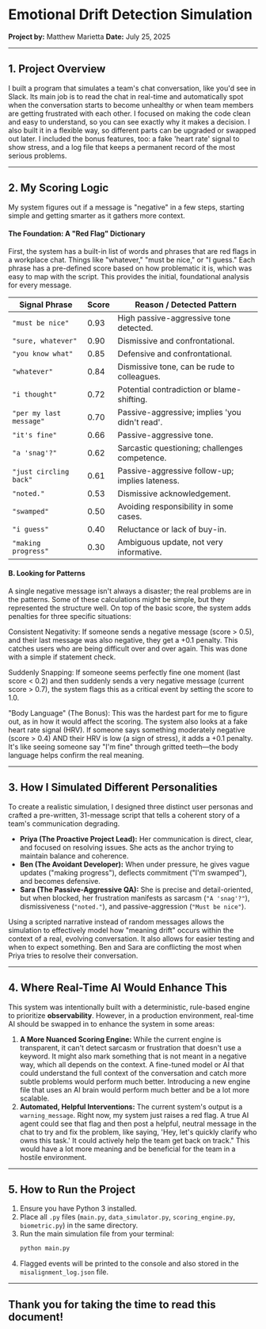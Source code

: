# Emotional Drift Detection Simulation

**Project by:** Matthew Marietta
**Date:** July 25, 2025

---

## 1. Project Overview

I built a program that simulates a team's chat conversation, like you'd see in Slack. Its main job is to read the chat in real-time and automatically spot when the conversation starts to become unhealthy or when team members are getting frustrated with each other. I focused on making the code clean and easy to understand, so you can see exactly why it makes a decision. I also built it in a flexible way, so different parts can be upgraded or swapped out later. I included the bonus features, too: a fake 'heart rate' signal to show stress, and a log file that keeps a permanent record of the most serious problems.

---

## 2. My Scoring Logic

My system figures out if a message is "negative" in a few steps, starting simple and getting smarter as it gathers more context.

#### The Foundation: A "Red Flag" Dictionary

First, the system has a built-in list of words and phrases that are red flags in a workplace chat. Things like "whatever," "must be nice," or "I guess." Each phrase has a pre-defined score based on how problematic it is, which was easy to map with the script. This provides the initial, foundational analysis for every message.

| Signal Phrase           | Score | Reason / Detected Pattern                           |
| ----------------------- | ----- | --------------------------------------------------- |
| `"must be nice"`        | 0.93  | High passive-aggressive tone detected.              |
| `"sure, whatever"`      | 0.90  | Dismissive and confrontational.                     |
| `"you know what"`       | 0.85  | Defensive and confrontational.                      |
| `"whatever"`            | 0.84  | Dismissive tone, can be rude to colleagues.         |
| `"i thought"`           | 0.72  | Potential contradiction or blame-shifting.          |
| `"per my last message"` | 0.70  | Passive-aggressive; implies 'you didn't read'.      |
| `"it's fine"`           | 0.66  | Passive-aggressive tone.                            |
| `"a 'snag'?"`           | 0.62  | Sarcastic questioning; challenges competence.       |
| `"just circling back"`  | 0.61  | Passive-aggressive follow-up; implies lateness.     |
| `"noted."`              | 0.53  | Dismissive acknowledgement.                         |
| `"swamped"`             | 0.50  | Avoiding responsibility in some cases.              |
| `"i guess"`             | 0.40  | Reluctance or lack of buy-in.                       |
| `"making progress"`     | 0.30  | Ambiguous update, not very informative.             |

#### B. Looking for Patterns

A single negative message isn't always a disaster; the real problems are in the patterns. Some of these calculations might be simple, but they represented the structure well. On top of the basic score, the system adds penalties for three specific situations:

Consistent Negativity: If someone sends a negative message (score > 0.5), and their last message was also negative, they get a +0.1 penalty. This catches users who are being difficult over and over again. This was done with a simple if statement check.

Suddenly Snapping: If someone seems perfectly fine one moment (last score < 0.2) and then suddenly sends a very negative message (current score > 0.7), the system flags this as a critical event by setting the score to 1.0.

"Body Language" (The Bonus): This was the hardest part for me to figure out, as in how it would affect the scoring. The system also looks at a fake heart rate signal (HRV). If someone says something moderately negative (score > 0.4) AND their HRV is low (a sign of stress), it adds a +0.1 penalty. It's like seeing someone say "I'm fine" through gritted teeth—the body language helps confirm the real meaning.

---

## 3. How I Simulated Different Personalities

To create a realistic simulation, I designed three distinct user personas and crafted a pre-written, 31-message script that tells a coherent story of a team's communication degrading.

* **Priya (The Proactive Project Lead):** Her communication is direct, clear, and focused on resolving issues. She acts as the anchor trying to maintain balance and coherence.
* **Ben (The Avoidant Developer):** When under pressure, he gives vague updates ("making progress"), deflects commitment ("I'm swamped"), and becomes defensive.
* **Sara (The Passive-Aggressive QA):** She is precise and detail-oriented, but when blocked, her frustration manifests as sarcasm (`"A 'snag'?"`), dismissiveness (`"noted."`), and passive-aggression (`"Must be nice"`).

Using a scripted narrative instead of random messages allows the simulation to effectively model how "meaning drift" occurs within the context of a real, evolving conversation. It also allows for easier testing and when to expect something. Ben and Sara are conflicting the most when Priya tries to resolve their conversation.

---

## 4. Where Real-Time AI Would Enhance This

This system was intentionally built with a deterministic, rule-based engine to prioritize **observability**. However, in a production environment, real-time AI should be swapped in to enhance the system in some areas:

1.  **A More Nuanced Scoring Engine:** While the current engine is transparent, it can't detect sarcasm or frustration that doesn't use a keyword. It might also mark something that is not meant in a negative way, which all depends on the context. A fine-tuned model or AI that could understand the full context of the conversation and catch more subtle problems would perform much better. Introducing a new engine file that uses an AI brain would perform much better and be a lot more scalable.  
2.  **Automated, Helpful Interventions:** The current system's output is a `warning_message`. Right now, my system just raises a red flag. A true AI agent could see that flag and then post a helpful, neutral message in the chat to try and fix the problem, like saying, 'Hey, let's quickly clarify who owns this task.' It could actively help the team get back on track." This would have a lot more meaning and be beneficial for the team in a hostile environment.

---

## 5. How to Run the Project

1.  Ensure you have Python 3 installed.
2.  Place all `.py` files (`main.py`, `data_simulator.py`, `scoring_engine.py`, `biometric.py`) in the same directory.
3.  Run the main simulation file from your terminal:
    ```bash
    python main.py
    ```
4.  Flagged events will be printed to the console and also stored in the `misalignment_log.json` file.

---

## Thank you for taking the time to read this document!
